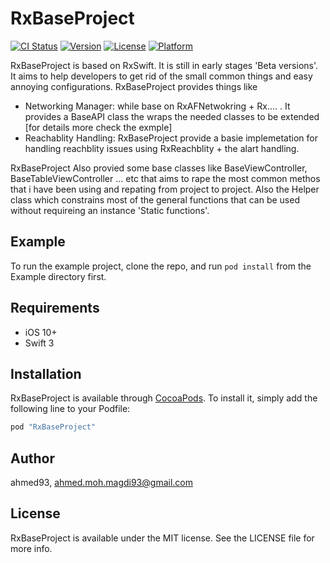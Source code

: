 # RxBaseProject

[![CI Status](http://img.shields.io/travis/ahmed93/RxBaseProject.svg?style=flat)](https://travis-ci.org/ahmed93/RxBaseProject)
[![Version](https://img.shields.io/cocoapods/v/RxBaseProject.svg?style=flat)](http://cocoapods.org/pods/RxBaseProject)
[![License](https://img.shields.io/cocoapods/l/RxBaseProject.svg?style=flat)](http://cocoapods.org/pods/RxBaseProject)
[![Platform](https://img.shields.io/cocoapods/p/RxBaseProject.svg?style=flat)](http://cocoapods.org/pods/RxBaseProject)

RxBaseProject is based on RxSwift. It is still in early stages 'Beta versions'. It aims to help developers to get rid of the small common things and easy annoying configurations. RxBaseProject provides things like
- Networking Manager: while base on RxAFNetwokring + Rx.... . It provides a BaseAPI class the wraps the needed classes to be extended [for details more check the exmple]
- Reachablity Handling: RxBaseProject provide a basie implemetation for handling reachblity issues using RxReachblity + the alart handling.

RxBaseProject Also provied some base classes like BaseViewController, BaseTableViewController ... etc that aims to rape the most common methos that i have been using and repating from project to project. Also the Helper class which constrains most of the general functions that can be used without requireing an instance 'Static functions'.

## Example

To run the example project, clone the repo, and run `pod install` from the Example directory first.

## Requirements

* iOS 10+
* Swift 3

## Installation

RxBaseProject is available through [CocoaPods](http://cocoapods.org). To install
it, simply add the following line to your Podfile:

```ruby
pod "RxBaseProject"
```

## Author

ahmed93, ahmed.moh.magdi93@gmail.com

## License

RxBaseProject is available under the MIT license. See the LICENSE file for more info.
